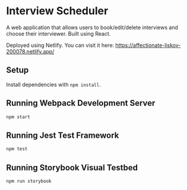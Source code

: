 # Interview Scheduler

A web application that allows users to book/edit/delete interviews and choose their interviewer. Built using React.

Deployed using Netlify. You can visit it here: https://affectionate-liskov-200078.netlify.app/

## Setup

Install dependencies with `npm install`.

## Running Webpack Development Server

```sh
npm start
```

## Running Jest Test Framework

```sh
npm test
```

## Running Storybook Visual Testbed

```sh
npm run storybook
```
